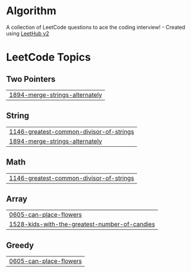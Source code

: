# Algorithm
A collection of LeetCode questions to ace the coding interview! - Created using [LeetHub v2](https://github.com/arunbhardwaj/LeetHub-2.0)

<!---LeetCode Topics Start-->
# LeetCode Topics
## Two Pointers
|  |
| ------- |
| [1894-merge-strings-alternately](https://github.com/sohyeonlee0623/Algorithm/tree/master/1894-merge-strings-alternately) |
## String
|  |
| ------- |
| [1146-greatest-common-divisor-of-strings](https://github.com/sohyeonlee0623/Algorithm/tree/master/1146-greatest-common-divisor-of-strings) |
| [1894-merge-strings-alternately](https://github.com/sohyeonlee0623/Algorithm/tree/master/1894-merge-strings-alternately) |
## Math
|  |
| ------- |
| [1146-greatest-common-divisor-of-strings](https://github.com/sohyeonlee0623/Algorithm/tree/master/1146-greatest-common-divisor-of-strings) |
## Array
|  |
| ------- |
| [0605-can-place-flowers](https://github.com/sohyeonlee0623/Algorithm/tree/master/0605-can-place-flowers) |
| [1528-kids-with-the-greatest-number-of-candies](https://github.com/sohyeonlee0623/Algorithm/tree/master/1528-kids-with-the-greatest-number-of-candies) |
## Greedy
|  |
| ------- |
| [0605-can-place-flowers](https://github.com/sohyeonlee0623/Algorithm/tree/master/0605-can-place-flowers) |
<!---LeetCode Topics End-->
